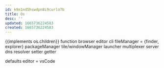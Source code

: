 ```yaml
---
id: k9n1nd5hswdpn8i9curlo7b
title: Os
desc: ''
updated: 1665736224583
created: 1665736224583
---
```

{{implements os.children}}
function
  browser
  editor
  cli
  fileManager = {finder, explorer}
  packageManager
  tile/windowManager
  launcher
  multiplexer
  server
    dns
    resolver
    setter
    getter

defaults
  editor = vsCode